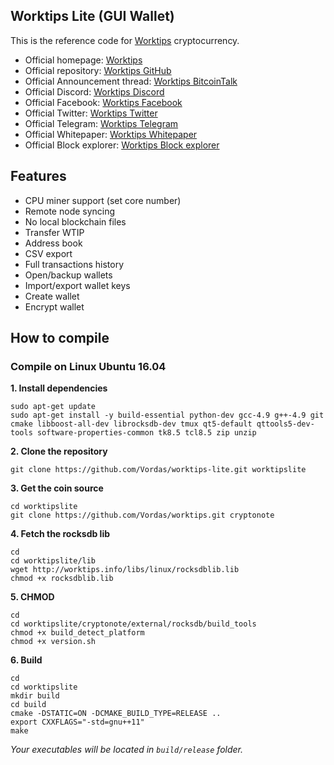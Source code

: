 ## Worktips Lite (GUI Wallet)

This is the reference code for [Worktips](https://worktips.info) cryptocurrency.

* Official homepage: [Worktips](http://worktips.info)
* Official repository: [Worktips GitHub](https://github.com/Vordas/worktips)
* Official Announcement thread: [Worktips BitcoinTalk](https://bitcointalk.org/index.php?topic=3086019.0)
* Official Discord: [Worktips Discord](https://discord.gg/UmZExyz)
* Official Facebook: [Worktips Facebook](https://www.facebook.com/worktipscoin)
* Official Twitter: [Worktips Twitter](https://twitter.com/wtipscoin)
* Official Telegram: [Worktips Telegram](https://t.me/joinchat/HOvygRE-6UnWOzoh72NVMA)
* Official Whitepaper: [Worktips Whitepaper](http://worktips.info/whitepaper_worktips.zip)
* Official Block explorer: [Worktips Block explorer](http://blockexplorer.worktips.info)

## Features

- CPU miner support (set core number)
- Remote node syncing
- No local blockchain files
- Transfer WTIP
- Address book
- CSV export
- Full transactions history
- Open/backup wallets
- Import/export wallet keys
- Create wallet
- Encrypt wallet


## How to compile

### Compile on Linux Ubuntu 16.04

**1. Install dependencies**

```
sudo apt-get update
sudo apt-get install -y build-essential python-dev gcc-4.9 g++-4.9 git cmake libboost-all-dev librocksdb-dev tmux qt5-default qttools5-dev-tools software-properties-common tk8.5 tcl8.5 zip unzip
```

**2. Clone the repository**

```
git clone https://github.com/Vordas/worktips-lite.git worktipslite
```

**3. Get the coin source**

```
cd worktipslite
git clone https://github.com/Vordas/worktips.git cryptonote
```

**4. Fetch the rocksdb lib**

```
cd
cd worktipslite/lib
wget http://worktips.info/libs/linux/rocksdblib.lib
chmod +x rocksdblib.lib
```

**5. CHMOD**

```
cd
cd worktipslite/cryptonote/external/rocksdb/build_tools
chmod +x build_detect_platform
chmod +x version.sh
```

**6. Build**

```
cd
cd worktipslite
mkdir build
cd build
cmake -DSTATIC=ON -DCMAKE_BUILD_TYPE=RELEASE ..
export CXXFLAGS="-std=gnu++11"
make
```

_Your executables will be located in `build/release` folder._